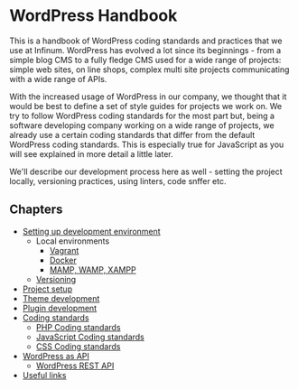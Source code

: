 # WordPress Handbook

This is a handbook of WordPress coding standards and practices that we use at Infinum. WordPress has evolved a lot since its beginnings - from a simple blog CMS to a fully fledge CMS used for a wide range of projects: simple web sites, on line shops, complex multi site projects communicating with a wide range of APIs.

With the increased usage of WordPress in our company, we thought that it would be best to define a set of style guides for projects we work on. We try to follow WordPress coding standards for the most part but, being a software developing company working on a wide range of projects, we already use a certain coding standards that differ from the default WordPress coding standards.
This is especially true for JavaScript as you will see explained in more detail a little later.

We'll describe our development process here as well - setting the project locally, versioning practices, using linters, code snffer etc.


## Chapters

* [Setting up development environment](development_env_setup.md)
  * Local environments
    * [Vagrant](vagrant.md)
    * [Docker](docker.md)
    * [MAMP, WAMP, XAMPP](mamp_xampp_wamp.md)
  * [Versioning](versioning.md)
* [Project setup](project_setup.md)
* [Theme development](theme_development.md)
* [Plugin development](plugin_development.md)
* [Coding standards](coding_standards.md)
  * [PHP Coding standards](php_coding_standards.md)
  * [JavaScript Coding standards](js_coding_standards.md)
  * [CSS Coding standards](css_coding_standards.md)
* [WordPress as API](wp_as_api.md)
  * [WordPress REST API](wp_rest_api.md)
* [Useful links](useful_links.md)